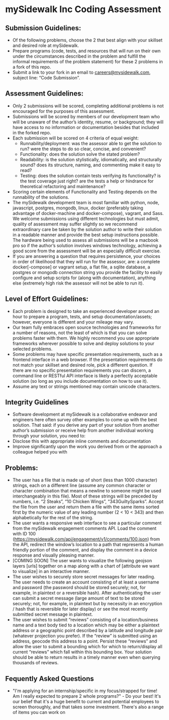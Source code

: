 # mySidewalk Inc Coding Assessment

## Submission Guidelines:
* Of the following problems, choose the 2 that best align with your skillset and desired role at mySidewalk.
* Prepare programs (code, tests, and resources that will run on their own under the circumstances described in the problem and fulfill the informal requirements of the problem statement) for these 2 problems in a fork of this repo.
* Submit a link to your fork in an email to careers@mysidewalk.com, subject line: “Code Submission”.

## Assessment Guidelines:
* Only 2 submissions will be scored, completing additional problems is not encouraged for the purposes of this assessment.
* Submissions will be scored by members of our development team who will be unaware of the author’s identity, resume, or background; they will have access to no information or documentation besides that included in the forked repo.
* Each submission will be scored on 4 criteria of equal weight:
  * Runnability/deployment: was the assessor able to get the solution to run? were the steps to do so clear, concise, and convenient?
  * Functionality: does the solution solve the stated problem?
  * Readability: is the solution stylistically, idiomatically, and structurally sound? does its structure, naming, and commenting make it easy to read?
  * Testing: does the solution contain tests verifying its functionality? is the test coverage just right? are the tests a help or hindrance for theoretical refactoring and maintenance?
* Scoring certain elements of Functionality and Testing depends on the runnability of the solutions.
* The mySidewalk development team is most familiar with python, node, javascript, postgres, mongodb, linux, docker (preferably taking advantage of docker-machine and docker-compose), vagrant, and Sass. We welcome submissions using different technologies but must admit, quality of assessment may suffer slightly so we recommend extraordinary care be taken by the solution author to write their solution in a readable manner and provide the best setup instructions possible. The hardware being used to assess all submissions will be a macbook pro so if the author’s solution involves windows technology, achieving a good score from the assessment will be an especially difficult exercise.
* If you are answering a question that requires persistence, your choices in order of likelihood that they will run for the assessor, are: a complete docker[-compose] or vagrant setup, a flat file, a sqlite database, a postgres or mongodb connection string you provide the facility to easily configure and setup scripts for (along with documentation), anything else (extremely high risk the assessor will not be able to run it).

## Level of Effort Guidelines:
* Each problem is designed to take an experienced developer around an hour to prepare a program, tests, and setup documentation/assets; however, everyone is different and your mileage may vary.
* Our team fully embraces open source technologies and frameworks for a number of reasons, not the least of which is that you can solve problems faster with them. We highly recommend you use appropriate frameworks wherever possible to solve and deploy solutions to your selected problems.
* Some problems may have specific presentation requirements, such as a frontend interface in a web browser. If the presentation requirements do not match your skillset and desired role, pick a different question. If there are no specific presentation requirements you can discern, a command line or RESTful API interface is likely a perfectly acceptable solution (so long as you include documentation on how to use it).
* Assume any text or strings mentioned may contain unicode characters.

## Integrity Guidelines
* Software development at mySidewalk is a collaborative endeavor and engineers here often survey other examples to come up with the best solution. That said: if you derive any part of your solution from another author’s submission or receive help from another individual working through your solution, you need to:
* Disclose this with appropriate inline comments and documentation
* Improve significantly upon the work you derived from or the approach a colleague helped you with

## Problems:
* The user has a file that is made up of short (less than 1000 character) strings, each on a different line (assume any common character or character combination that means a newline to someone might be used interchangeably in this file). Most of these strings will be preceded by numbers, i.e. “2 Steaks”, “10 Chicken Wings”, “343GuiltySparks”. Accept the file from the user and return them a file with the same items sorted first by the numeric value of any leading number (2 < 10 < 343) and then alphabetically for the rest of the string.
* The user wants a responsive web interface to see a particular comment from the mySidewalk engagement comments API. Load the comment with ID 100 (https://mysidewalk.com/api/engagement/v1/comments/100.json) from the API, redirect the window’s location to a path that represents a human friendly portion of the comment, and display the comment in a device response and visually pleasing manner.
* [COMING SOON] The user wants to visualize the following geojson layers [urls] together on a map along with a chart of [attribute we want to visualize] in an interactive manner.
* The user wishes to securely store secret messages for later reading. The user needs to create an account consisting of at least a username and password (the password should be stored securely; not, for example, in plaintext or a reversible hash). After authenticating the user can submit a secret message (large amount of text to be stored securely; not, for example, in plaintext but by necessity in an encryption / hash that is reversible for later display) or see the most recently submitted secret message in plaintext.
* The user wishes to submit “reviews” consisting of a location/business name and a text body tied to a location which may be either a plaintext address or a geographic point described by a latitude and longitude pair (whatever projection you prefer). If the “review” is submitted using an address, geocode this address to a point. Persist these “reviews” and allow the user to submit a bounding which for which to return/display all current “reviews” which fall within this bounding box. Your solution should be able to return results in a timely manner even when querying thousands of reviews.

## Fequently Asked Questions
* "I'm applying for an internship/specific in my focus/strapped for time! Am I really expected to prepare 2 whole programs?" - Do your best! It's our belief that it's a huge benefit to current and potential employees to screen thoroughly, and that takes some investment. There's also a range of items you can work on
